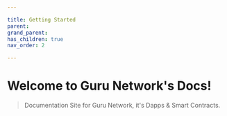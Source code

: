 ```yaml
---

title: Getting Started
parent:
grand_parent:
has_children: true
nav_order: 2

---
```



# Welcome to Guru Network's Docs!
> Documentation Site for Guru Network, it's Dapps & Smart Contracts.

